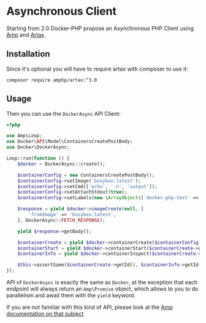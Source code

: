 # Asynchronous Client

Starting from 2.0 Docker-PHP propose an Asynchronous PHP Client using [Amp](https://amphp.org/) and 
[Artax](https://amphp.org/artax/).

## Installation

Since it's optional you will have to require artax with composer to use it:

```
composer require amphp/artax:^3.0
```

## Usage

Then you can use the `DockerAsync` API Client:

```php
<?php

use Amp\Loop;
use Docker\API\Model\ContainersCreatePostBody;
use Docker\DockerAsync;

Loop::run(function () {
    $docker = DockerAsync::create();

    $containerConfig = new ContainersCreatePostBody();
    $containerConfig->setImage('busybox:latest');
    $containerConfig->setCmd(['echo', '-n', 'output']);
    $containerConfig->setAttachStdout(true);
    $containerConfig->setLabels(new \ArrayObject(['docker-php-test' => 'true']));

    $response = yield $docker->imageCreate(null, [
        'fromImage' => 'busybox:latest',
    ], DockerAsync::FETCH_RESPONSE);

    yield $response->getBody();

    $containerCreate = yield $docker->containerCreate($containerConfig);
    $containerStart = yield $docker->containerStart($containerCreate->getId());
    $containerInfo = yield $docker->containerInspect($containerCreate->getId());

    $this->assertSame($containerCreate->getId(), $containerInfo->getId());
});
```

API of `DockerAsync` is exactly the same as `Docker`, at the exception that each endpoint will always return an `Amp\Promise`
object, which allows to you to do parallelism and await them with the `yield` keyword.

If you are not familiar with this kind of API, please look at the [Amp documentation on that subject](https://amphp.org/getting-started/)
